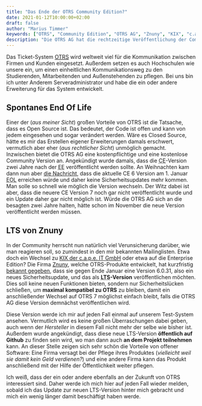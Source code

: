 ```yaml
---
title: "Das Ende der OTRS Community Edition?"
date: 2021-01-12T10:00:00+02:00
draft: false
author: "Marius Timmer"
keywords: ["OTRS", "Community Edition", "OTRS AG", "Znuny", "KIX", "c.a.p.e. IT GmbH", "Hochschulen"]
description: "Die OTRS AG hat die rechtzeitige Veröffentlichung der Community Edition in Version 7 versäumt und damit für viel Aufruhe gesorgt."
---
```


Das Ticket-System <abbr title="Open Technology Real Services">[OTRS](https://de.wikipedia.org/wiki/Open_Technology_Real_Services)</abbr> wird weltweit viel für die Kommunikation zwischen Firmen und Kunden eingesetzt. Außerdem setzen es auch Hochschulen wie unsere ein, um einen einheitlichen Kommunikationsweg zu den Studierenden, Mitarbeitenden und Außenstehenden zu pflegen. Bei uns bin ich unter Anderem Serveradministrator und habe die ein oder andere Erweiterung für das System entwickelt.

Spontanes End Of Life
---------------------
Einer der (_aus meiner Sicht_) großen Vorteile von OTRS ist die Tatsache, dass es Open Source ist. Das bedeutet, der Code ist offen und kann von jedem eingesehen und sogar verändert werden. Wäre es Closed Source, hätte es mir das Erstellen eigener Erweiterungen damals erschwert, vermutlich aber eher (_aus rechtlicher Sicht_) unmöglich gemacht. Inzwischen bietet die OTRS AG eine kostenpflichtige und eine kostenlose Community Version an. Angekündigt wurde damals, dass die <abbr title="Community Edition">CE</abbr>-Version zwei Jahre nach der <abbr title="Enterprise Edition">EE</abbr> veröffentlicht werden sollte. An Weihnachten kam dann nun aber [die Nachricht](https://otrs.com/release-notes/attention-security-risk-with-otrs-6/), dass die aktuelle CE 6 Version am 1. Januar <abbr title="End of life">EOL</abbr> erreichen würde und daher keine Sicherheitsupdates mehr kommen. Man solle so schnell wie möglich die Version wechseln. Der Witz dabei ist aber, dass die neuere CE Version 7 noch gar nicht veröffentlicht wurde und ein Update daher gar nicht möglich ist. Würde die OTRS AG sich an die besagten zwei Jahre halten, hätte schon im November die neue Version veröffentlicht werden müssen.

LTS von Znuny
-------------
In der Community herrscht nun natürlich viel Verunsicherung darüber, wie man reagieren soll, so zumindest in den mir bekannten Mailinglisten. Etwa doch ein Wechsel zu [KIX der c.a.p.e. IT GmbH](https://www.kixdesk.com/) oder etwa auf die Enterprise Edition? Die Firma [Znuny](https://www.znuny.com/de), welche OTRS-Produkte entwickelt, hat kurzfristig [bekannt gegeben](https://tcf4de725.emailsys1a.net/mailing/30/3590863/15751305/109/6a296d41c9/index.html), dass sie gegen Ende Januar eine Version 6.0.31, also ein neues Sicherheitsupdate, und das als **<abbr title="Long time support">LTS</abbr>-Version** veröffentlichen möchten. Dies soll keine neuen Funktionen bieten, sondern nur Sicherheitslücken schließen, um **maximal kompatibel zu OTRS** zu bleiben, damit ein anschließender Wechsel auf OTRS 7 möglichst einfach bleibt, falls die OTRS AG diese Version demnächst veröffentlichen wird.

Diese Version werde ich mir auf jeden Fall einmal auf unserem Test-System ansehen. Vermutlich wird es keine großen Überraschungen dabei geben, auch wenn der _Hersteller_ in diesem Fall nicht mehr der selbe wie bisher ist. Außerdem wurde angekündigt, dass diese neue LTS-Version **öffentlich auf Github** zu finden sein wird, wo man dann auch **an dem Projekt teilnehmen** kann. An dieser Stelle zeigen sich sehr schön die Vorteile von offener Software: Eine Firma versagt bei der Pflege ihres Produktes (_vielleicht weil sie damit kein Geld verdienen?_) und eine andere Firma kann das Produkt anschließend mit der Hilfe der Öffentlichkeit weiter pflegen.

Ich weiß, dass der ein oder andere ebenfalls an der Zukunft von OTRS interessiert sind. Daher werde ich mich hier auf jeden Fall wieder melden, sobald ich das Update zur neuen LTS-Version hinter mich gebracht und mich ein wenig länger damit beschäftigt haben werde.
